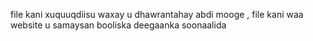 file kani xuquuqdiisu waxay u dhawrantahay abdi mooge , file kani waa website u samaysan booliska deegaanka soonaalida
